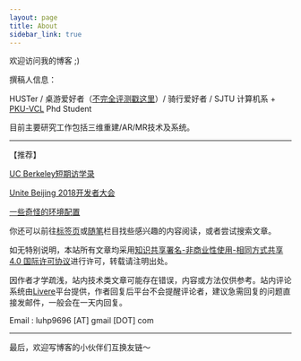 ```yaml
---
layout: page
title: About
sidebar_link: true
---
```


欢迎访问我的博客 ;)

撰稿人信息：

HUSTer / 桌游爱好者（[不完全评测戳这里](https://leohope.com/%E7%8E%A9%E6%B8%B8%E6%88%8F/2017/07/05/boardgames/)）/ 骑行爱好者 / SJTU 计算机系 + [PKU-VCL](http://vcl.idm.pku.edu.cn/) Phd Student

目前主要研究工作包括三维重建/AR/MR技术及系统。

---

【推荐】

[UC Berkeley短期访学录](https://leohope.com/tag/#/BerkeleyTour)

[Unite Beijing 2018开发者大会](https://leohope.com/tag/#/Unite2018)

[一些奇怪的环境配置](https://leohope.com/tag/#/Environment)

你还可以前往[标签页](https://leohope.com/tags/)或[随笔](https://leohope.com/category/#/%E5%86%99%E9%9A%8F%E7%AC%94)栏目找些感兴趣的内容阅读，或者尝试搜索文章。



如无特别说明，本站所有文章均采用[知识共享署名-非商业性使用-相同方式共享 4.0 国际许可协议](https://creativecommons.org/licenses/by-nc-sa/4.0/)进行许可，转载请注明出处。

因作者才学疏浅，站内技术类文章可能存在错误，内容或方法仅供参考。站内评论系统由[Livere](https://livere.com/)平台提供，作者回复后平台不会提醒评论者，建议急需回复的问题直接发邮件，一般会在一天内回复。

Email :  luhp9696 [AT] gmail [DOT] com

---

最后，欢迎写博客的小伙伴们互换友链～